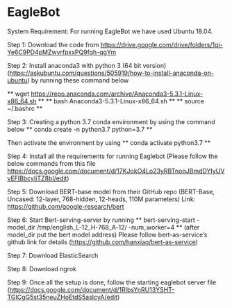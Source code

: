 # EagleBot

System Requirement: For running EagleBot we have used Ubuntu 18.04.

Step 1: Download the code from https://drive.google.com/drive/folders/1qj-Ye6C9PD4pMZwvrfpxxPQ9fqh-qgYm

Step 2: Install anaconda3 with python 3 (64 bit version) (https://askubuntu.com/questions/505919/how-to-install-anaconda-on-ubuntu) by running these command below

** wget https://repo.anaconda.com/archive/Anaconda3-5.3.1-Linux-x86_64.sh **
** bash Anaconda3-5.3.1-Linux-x86_64.sh **
** source ~/.bashrc ** 

Step 3: Creating a python 3.7 conda environment by using the command below 
** conda create -n python3.7 python=3.7 ** 

Then activate the environment by using 
** conda activate python3.7 **

Step 4: Install all the requirements for running Eaglebot (Please follow the below commands from this file https://docs.google.com/document/d/17KJokO4Lo23yRBTnoqJBmdDYIyUVvEFlBbcyIiTZ8bI/edit) 

Step 5: Download BERT-base model from their GitHub repo (BERT-Base, Uncased: 12-layer, 768-hidden, 12-heads, 110M parameters)
Link: https://github.com/google-research/bert

Step 6: Start Bert-serving-server by running 
** bert-serving-start -model_dir /tmp/english_L-12_H-768_A-12/ -num_worker=4 **
(after model_dir put the bert model address)
Please follow bert-as-service’s github link for details (https://github.com/hanxiao/bert-as-service)

Step 7: Download ElasticSearch

Step 8: Download ngrok

Step 9: Once all the setup is done, follow the starting eaglebot server file 
(https://docs.google.com/document/d/1RIbsYnRU13YSHT-TGICgG5st35neuZHoEtdS5asIcyA/edit)



